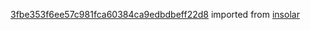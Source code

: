 [3fbe353f6ee57c981fca60384ca9edbdbeff22d8](https://github.com/insolar/insolar/commit/3fbe353f6ee57c981fca60384ca9edbdbeff22d8) imported from [insolar](https://github.com/insolar/insolar)
